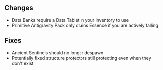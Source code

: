 ## Changes
- Data Banks require a Data Tablet in your inventory to use
- Primitive Antigravity Pack only drains Essence if you are actively falling

## Fixes
- Ancient Sentinels should no longer despawn
- Potentially fixed structure protectors still protecting even when they don't exist
